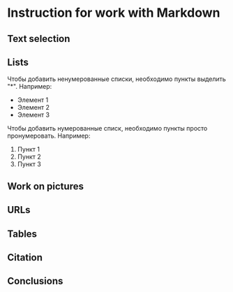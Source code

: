 # Instruction for work with Markdown 

## Text selection 

## Lists 

Чтобы добавить ненумерованные списки, необходимо пункты выделить "*". Например:
* Элемент 1
* Элемент 2
* Элемент 3

Чтобы добавить нумерованные списк, необходимо пункты просто пронумеровать. Например:
1. Пункт 1
2. Пункт 2
3. Пункт 3


## Work on pictures 

## URLs

## Tables 

## Citation 

## Conclusions 
